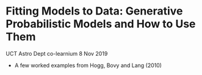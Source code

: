 # Fitting Models to Data: Generative Probabilistic Models and How to Use Them
UCT Astro Dept co-learnium 8 Nov 2019
 - A few worked examples from Hogg, Bovy and Lang (2010)
